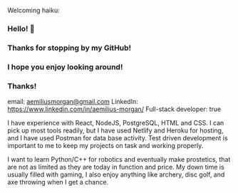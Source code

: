 Welcoming haiku:

### Hello! 👋

### Thanks for stopping by my GitHub!

### I hope you enjoy looking around!

### Thanks!

email: aemiliusmorgan@gmail.com
LinkedIn: https://www.linkedin.com/in/aemilius-morgan/
Full-stack developer: true

I have experience with React, NodeJS, PostgreSQL, HTML and CSS.
I can pick up most tools readily, but I have used Netlify and Heroku for hosting, 
and I have used Postman for data base activity.
Test driven development is important to me to keep my projects on task and working properly.

I want to learn Python/C++ for robotics and eventually make prostetics,
that are not as limited as they are today in function and price.
My down time is usually filled with gaming, I also enjoy anything like archery, disc golf, 
and axe throwing when I get a chance.
